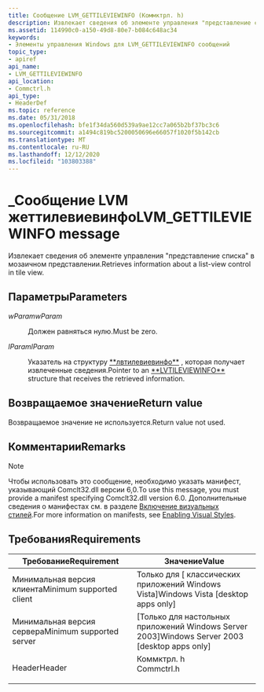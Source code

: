 ```yaml
---
title: Сообщение LVM_GETTILEVIEWINFO (Коммктрл. h)
description: Извлекает сведения об элементе управления "представление списка" в мозаичном представлении.
ms.assetid: 114990c0-a150-49d8-80e7-b084c648ac34
keywords:
- Элементы управления Windows для LVM_GETTILEVIEWINFO сообщений
topic_type:
- apiref
api_name:
- LVM_GETTILEVIEWINFO
api_location:
- Commctrl.h
api_type:
- HeaderDef
ms.topic: reference
ms.date: 05/31/2018
ms.openlocfilehash: bfe1f34da560d539a9ae12cc7a065b2bf37bc3c6
ms.sourcegitcommit: a1494c819bc5200050696e66057f1020f5b142cb
ms.translationtype: MT
ms.contentlocale: ru-RU
ms.lasthandoff: 12/12/2020
ms.locfileid: "103803388"
---
```

# <a name="lvm_gettileviewinfo-message"></a><span data-ttu-id="4eb1f-104">\_Сообщение LVM жеттилевиевинфо</span><span class="sxs-lookup"><span data-stu-id="4eb1f-104">LVM\_GETTILEVIEWINFO message</span></span>

<span data-ttu-id="4eb1f-105">Извлекает сведения об элементе управления "представление списка" в мозаичном представлении.</span><span class="sxs-lookup"><span data-stu-id="4eb1f-105">Retrieves information about a list-view control in tile view.</span></span>

## <a name="parameters"></a><span data-ttu-id="4eb1f-106">Параметры</span><span class="sxs-lookup"><span data-stu-id="4eb1f-106">Parameters</span></span>

<dl> <dt>

<span data-ttu-id="4eb1f-107">*wParam*</span><span class="sxs-lookup"><span data-stu-id="4eb1f-107">*wParam*</span></span> 
</dt> <dd><span data-ttu-id="4eb1f-108">Должен равняться нулю.</span><span class="sxs-lookup"><span data-stu-id="4eb1f-108">Must be zero.</span></span></dd> <dt>

<span data-ttu-id="4eb1f-109">*lParam*</span><span class="sxs-lookup"><span data-stu-id="4eb1f-109">*lParam*</span></span> 
</dt> <dd><span data-ttu-id="4eb1f-110">Указатель на структуру <a href="/windows/win32/api/commctrl/ns-commctrl-lvtileviewinfo">**лвтилевиевинфо**</a> , которая получает извлеченные сведения.</span><span class="sxs-lookup"><span data-stu-id="4eb1f-110">Pointer to an <a href="/windows/win32/api/commctrl/ns-commctrl-lvtileviewinfo">**LVTILEVIEWINFO**</a> structure that receives the retrieved information.</span></span></dd> </dl>

## <a name="return-value"></a><span data-ttu-id="4eb1f-111">Возвращаемое значение</span><span class="sxs-lookup"><span data-stu-id="4eb1f-111">Return value</span></span>

<span data-ttu-id="4eb1f-112">Возвращаемое значение не используется.</span><span class="sxs-lookup"><span data-stu-id="4eb1f-112">Return value not used.</span></span>

## <a name="remarks"></a><span data-ttu-id="4eb1f-113">Комментарии</span><span class="sxs-lookup"><span data-stu-id="4eb1f-113">Remarks</span></span>

> [!Note]  
> <span data-ttu-id="4eb1f-114">Чтобы использовать это сообщение, необходимо указать манифест, указывающий Comclt32.dll версии 6,0.</span><span class="sxs-lookup"><span data-stu-id="4eb1f-114">To use this message, you must provide a manifest specifying Comclt32.dll version 6.0.</span></span> <span data-ttu-id="4eb1f-115">Дополнительные сведения о манифестах см. в разделе [Включение визуальных стилей](cookbook-overview.md).</span><span class="sxs-lookup"><span data-stu-id="4eb1f-115">For more information on manifests, see [Enabling Visual Styles](cookbook-overview.md).</span></span>

 

## <a name="requirements"></a><span data-ttu-id="4eb1f-116">Требования</span><span class="sxs-lookup"><span data-stu-id="4eb1f-116">Requirements</span></span>



| <span data-ttu-id="4eb1f-117">Требование</span><span class="sxs-lookup"><span data-stu-id="4eb1f-117">Requirement</span></span> | <span data-ttu-id="4eb1f-118">Значение</span><span class="sxs-lookup"><span data-stu-id="4eb1f-118">Value</span></span> |
|-------------------------------------|---------------------------------------------------------------------------------------|
| <span data-ttu-id="4eb1f-119">Минимальная версия клиента</span><span class="sxs-lookup"><span data-stu-id="4eb1f-119">Minimum supported client</span></span><br/> | <span data-ttu-id="4eb1f-120">Только для \[ классических приложений Windows Vista\]</span><span class="sxs-lookup"><span data-stu-id="4eb1f-120">Windows Vista \[desktop apps only\]</span></span><br/>                                        |
| <span data-ttu-id="4eb1f-121">Минимальная версия сервера</span><span class="sxs-lookup"><span data-stu-id="4eb1f-121">Minimum supported server</span></span><br/> | <span data-ttu-id="4eb1f-122">\[Только для настольных приложений Windows Server 2003\]</span><span class="sxs-lookup"><span data-stu-id="4eb1f-122">Windows Server 2003 \[desktop apps only\]</span></span><br/>                                  |
| <span data-ttu-id="4eb1f-123">Header</span><span class="sxs-lookup"><span data-stu-id="4eb1f-123">Header</span></span><br/>                   | <dl> <span data-ttu-id="4eb1f-124"><dt>Коммктрл. h</dt></span><span class="sxs-lookup"><span data-stu-id="4eb1f-124"><dt>Commctrl.h</dt></span></span> </dl> |



 

 





